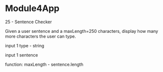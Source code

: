 # Module4App
25 - Sentence Checker

Given a user sentence and a maxLength=250 characters, display how many more characters the user can type.

input 1 type - string

input 1 sentence

function: maxLength - sentence.length

